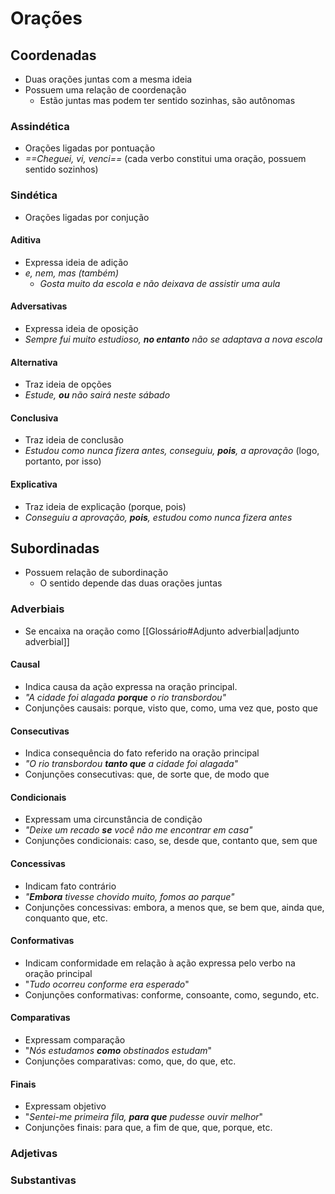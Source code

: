 # Orações
## Coordenadas
- Duas orações juntas com a mesma ideia
- Possuem uma relação de coordenação
	- Estão juntas mas podem ter sentido sozinhas, são autônomas
### Assindética
- Orações ligadas por pontuação
- *==Cheguei, vi, venci==* (cada verbo constitui uma oração, possuem sentido sozinhos)
### Sindética
- Orações ligadas por conjução
#### Aditiva
- Expressa ideia de adição
- *e, nem, mas (também)*
	- *Gosta muito da escola e não deixava de assistir uma aula*
#### Adversativas
- Expressa ideia de oposição
- *Sempre fui muito estudioso, **no entanto** não se adaptava a nova escola*
#### Alternativa
- Traz ideia de opções
- *Estude, **ou** não sairá neste sábado*
#### Conclusiva
- Traz ideia de conclusão
- *Estudou como nunca fizera antes, conseguiu, **pois**, a aprovação* (logo, portanto, por isso)
#### Explicativa
- Traz ideia de explicação (porque, pois)
- *Conseguiu a aprovação, **pois**, estudou como nunca fizera antes*
## Subordinadas
- Possuem relação de subordinação
	- O sentido depende das duas orações juntas
### Adverbiais
- Se encaixa na oração como [[Glossário#Adjunto adverbial|adjunto adverbial]]
#### Causal
- Indica causa da ação expressa na oração principal.
- *"A cidade foi alagada **porque** o rio transbordou"*
- Conjunções causais: porque, visto que, como, uma vez que, posto que
#### Consecutivas
- Indica consequência do fato referido na oração principal
- *"O rio transbordou **tanto que** a cidade foi alagada"*
- Conjunções consecutivas: que, de sorte que, de modo que
#### Condicionais
- Expressam uma circunstância de condição
- *"Deixe um recado **se** você não me encontrar em casa"*
- Conjunções condicionais: caso, se, desde que, contanto que, sem que
#### Concessivas
- Indicam fato contrário
- *"**Embora** tivesse chovido muito, fomos ao parque"*
- Conjunções concessivas: embora, a menos que, se bem que, ainda que, conquanto que, etc.
#### Conformativas
- Indicam conformidade em relação à ação expressa pelo verbo na oração principal
- "*Tudo ocorreu conforme era esperado*"
- Conjunções conformativas: conforme, consoante, como, segundo, etc.
#### Comparativas
- Expressam comparação
- "*Nós estudamos **como** obstinados estudam*"
- Conjunções comparativas: como, que, do que, etc.
#### Finais
- Expressam objetivo
- "*Sentei-me primeira fila, **para que** pudesse ouvir melhor*"
- Conjunções finais: para que, a fim de que, que, porque, etc.
### Adjetivas
### Substantivas
